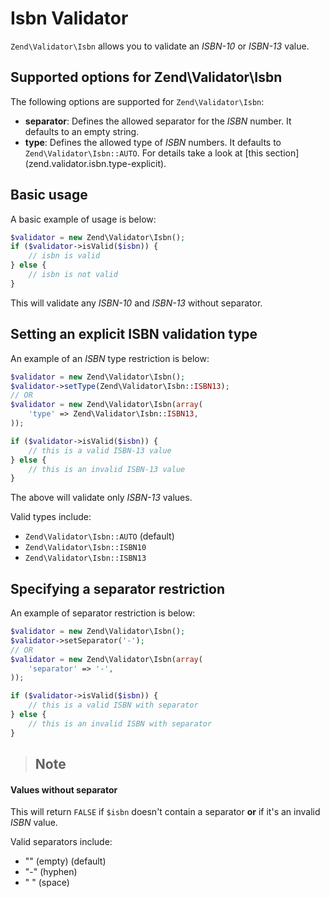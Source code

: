 # Isbn Validator

`Zend\Validator\Isbn` allows you to validate an *ISBN-10* or *ISBN-13* value.

## Supported options for Zend\\Validator\\Isbn

The following options are supported for `Zend\Validator\Isbn`:

- **separator**: Defines the allowed separator for the *ISBN* number. It defaults to an empty
string.
- **type**: Defines the allowed type of *ISBN* numbers. It defaults to `Zend\Validator\Isbn::AUTO`.
For details take a look at \[this section\](zend.validator.isbn.type-explicit).

## Basic usage

A basic example of usage is below:

```php
$validator = new Zend\Validator\Isbn();
if ($validator->isValid($isbn)) {
    // isbn is valid
} else {
    // isbn is not valid
}
```

This will validate any *ISBN-10* and *ISBN-13* without separator.

## Setting an explicit ISBN validation type

An example of an *ISBN* type restriction is below:

```php
$validator = new Zend\Validator\Isbn();
$validator->setType(Zend\Validator\Isbn::ISBN13);
// OR
$validator = new Zend\Validator\Isbn(array(
    'type' => Zend\Validator\Isbn::ISBN13,
));

if ($validator->isValid($isbn)) {
    // this is a valid ISBN-13 value
} else {
    // this is an invalid ISBN-13 value
}
```

The above will validate only *ISBN-13* values.

Valid types include:

- `Zend\Validator\Isbn::AUTO` (default)
- `Zend\Validator\Isbn::ISBN10`
- `Zend\Validator\Isbn::ISBN13`

## Specifying a separator restriction

An example of separator restriction is below:

```php
$validator = new Zend\Validator\Isbn();
$validator->setSeparator('-');
// OR
$validator = new Zend\Validator\Isbn(array(
    'separator' => '-',
));

if ($validator->isValid($isbn)) {
    // this is a valid ISBN with separator
} else {
    // this is an invalid ISBN with separator
}
```

> ## Note
#### Values without separator
This will return `FALSE` if `$isbn` doesn't contain a separator **or** if it's an invalid *ISBN*
value.

Valid separators include:

- "" (empty) (default)
- "-" (hyphen)
- " " (space)

